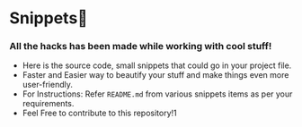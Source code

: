 # Snippets:bookmark:
### All the hacks has been made while working with cool stuff! 
- Here is the source code, small snippets that could go in your project file.
- Faster and Easier way to beautify your stuff and make things even more user-friendly.
- For Instructions: Refer `README.md` from various snippets items as per your requirements. 
- Feel Free to contribute to this repository!1

